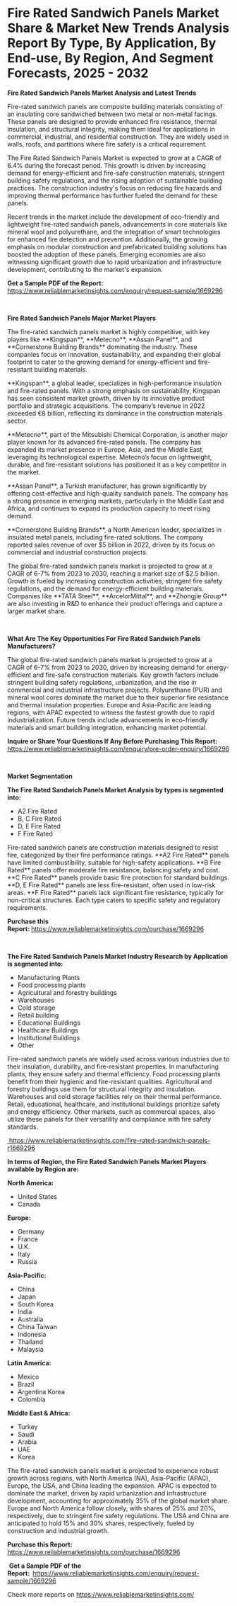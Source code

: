 <p><h1>Fire Rated Sandwich Panels Market Share & Market New Trends Analysis Report By Type, By Application, By End-use, By Region, And Segment Forecasts, 2025 - 2032</h1></p><p><strong>Fire Rated Sandwich Panels Market Analysis and Latest Trends</strong></p>
<p><p>Fire-rated sandwich panels are composite building materials consisting of an insulating core sandwiched between two metal or non-metal facings. These panels are designed to provide enhanced fire resistance, thermal insulation, and structural integrity, making them ideal for applications in commercial, industrial, and residential construction. They are widely used in walls, roofs, and partitions where fire safety is a critical requirement.</p><p>The Fire Rated Sandwich Panels Market is expected to grow at a CAGR of 6.4% during the forecast period. This growth is driven by increasing demand for energy-efficient and fire-safe construction materials, stringent building safety regulations, and the rising adoption of sustainable building practices. The construction industry's focus on reducing fire hazards and improving thermal performance has further fueled the demand for these panels.</p><p>Recent trends in the market include the development of eco-friendly and lightweight fire-rated sandwich panels, advancements in core materials like mineral wool and polyurethane, and the integration of smart technologies for enhanced fire detection and prevention. Additionally, the growing emphasis on modular construction and prefabricated building solutions has boosted the adoption of these panels. Emerging economies are also witnessing significant growth due to rapid urbanization and infrastructure development, contributing to the market's expansion.</p></p>
<p><strong>Get a Sample PDF of the Report:&nbsp;</strong> <a href="https://www.reliablemarketinsights.com/enquiry/request-sample/1669296?utm_campaign=1937&utm_medium=2&utm_source=Github&utm_content=ia&utm_term=26012025&utm_id=fire-rated-sandwich-panels">https://www.reliablemarketinsights.com/enquiry/request-sample/1669296</a></p>
<p>&nbsp;</p>
<p><strong>Fire Rated Sandwich Panels Major Market Players</strong></p>
<p><p>The fire-rated sandwich panels market is highly competitive, with key players like **Kingspan**, **Metecno**, **Assan Panel**, and **Cornerstone Building Brands** dominating the industry. These companies focus on innovation, sustainability, and expanding their global footprint to cater to the growing demand for energy-efficient and fire-resistant building materials.</p><p>**Kingspan**, a global leader, specializes in high-performance insulation and fire-rated panels. With a strong emphasis on sustainability, Kingspan has seen consistent market growth, driven by its innovative product portfolio and strategic acquisitions. The company’s revenue in 2022 exceeded €8 billion, reflecting its dominance in the construction materials sector.</p><p>**Metecno**, part of the Mitsubishi Chemical Corporation, is another major player known for its advanced fire-rated panels. The company has expanded its market presence in Europe, Asia, and the Middle East, leveraging its technological expertise. Metecno’s focus on lightweight, durable, and fire-resistant solutions has positioned it as a key competitor in the market.</p><p>**Assan Panel**, a Turkish manufacturer, has grown significantly by offering cost-effective and high-quality sandwich panels. The company has a strong presence in emerging markets, particularly in the Middle East and Africa, and continues to expand its production capacity to meet rising demand.</p><p>**Cornerstone Building Brands**, a North American leader, specializes in insulated metal panels, including fire-rated solutions. The company reported sales revenue of over $5 billion in 2022, driven by its focus on commercial and industrial construction projects.</p><p>The global fire-rated sandwich panels market is projected to grow at a CAGR of 6-7% from 2023 to 2030, reaching a market size of $2.5 billion. Growth is fueled by increasing construction activities, stringent fire safety regulations, and the demand for energy-efficient building materials. Companies like **TATA Steel**, **ArcelorMittal**, and **Zhongjie Group** are also investing in R&D to enhance their product offerings and capture a larger market share.</p></p>
<p>&nbsp;</p>
<p><strong>What Are The Key Opportunities For Fire Rated Sandwich Panels Manufacturers?</strong></p>
<p><p>The global fire-rated sandwich panels market is projected to grow at a CAGR of 6-7% from 2023 to 2030, driven by increasing demand for energy-efficient and fire-safe construction materials. Key growth factors include stringent building safety regulations, urbanization, and the rise in commercial and industrial infrastructure projects. Polyurethane (PUR) and mineral wool cores dominate the market due to their superior fire resistance and thermal insulation properties. Europe and Asia-Pacific are leading regions, with APAC expected to witness the fastest growth due to rapid industrialization. Future trends include advancements in eco-friendly materials and smart building integration, enhancing market potential.</p></p>
<p><strong>Inquire or Share Your Questions If Any Before Purchasing This Report:</strong> <a href="https://www.reliablemarketinsights.com/enquiry/pre-order-enquiry/1669296?utm_campaign=1937&utm_medium=2&utm_source=Github&utm_content=ia&utm_term=26012025&utm_id=fire-rated-sandwich-panels">https://www.reliablemarketinsights.com/enquiry/pre-order-enquiry/1669296</a></p>
<p>&nbsp;</p>
<p><strong>Market Segmentation</strong></p>
<p><strong>The Fire Rated Sandwich Panels Market Analysis by types is segmented into:</strong></p>
<p><ul><li>A2 Fire Rated</li><li>B, C Fire Rated</li><li>D, E Fire Rated</li><li>F Fire Rated</li></ul></p>
<p><p>Fire-rated sandwich panels are construction materials designed to resist fire, categorized by their fire performance ratings. **A2 Fire Rated** panels have limited combustibility, suitable for high-safety applications. **B Fire Rated** panels offer moderate fire resistance, balancing safety and cost. **C Fire Rated** panels provide basic fire protection for standard buildings. **D, E Fire Rated** panels are less fire-resistant, often used in low-risk areas. **F Fire Rated** panels lack significant fire resistance, typically for non-critical structures. Each type caters to specific safety and regulatory requirements.</p></p>
<p><strong>Purchase this Report:&nbsp;</strong><a href="https://www.reliablemarketinsights.com/purchase/1669296?utm_campaign=1937&utm_medium=2&utm_source=Github&utm_content=ia&utm_term=26012025&utm_id=fire-rated-sandwich-panels">https://www.reliablemarketinsights.com/purchase/1669296</a></p>
<p>&nbsp;</p>
<p><strong>The Fire Rated Sandwich Panels Market Industry Research by Application is segmented into:</strong></p>
<p><ul><li>Manufacturing Plants</li><li>Food processing plants</li><li>Agricultural and forestry buildings</li><li>Warehouses</li><li>Cold storage</li><li>Retail building</li><li>Educational Buildings</li><li>Healthcare Buildings</li><li>Institutional Buildings</li><li>Other</li></ul></p>
<p><p>Fire-rated sandwich panels are widely used across various industries due to their insulation, durability, and fire-resistant properties. In manufacturing plants, they ensure safety and thermal efficiency. Food processing plants benefit from their hygienic and fire-resistant qualities. Agricultural and forestry buildings use them for structural integrity and insulation. Warehouses and cold storage facilities rely on their thermal performance. Retail, educational, healthcare, and institutional buildings prioritize safety and energy efficiency. Other markets, such as commercial spaces, also utilize these panels for their versatility and compliance with fire safety standards.</p></p>
<p><a href="https://www.reliablemarketinsights.com/fire-rated-sandwich-panels-r1669296?utm_campaign=1937&utm_medium=2&utm_source=Github&utm_content=ia&utm_term=26012025&utm_id=fire-rated-sandwich-panels">&nbsp;https://www.reliablemarketinsights.com/fire-rated-sandwich-panels-r1669296</a></p>
<p><strong>In terms of Region, the Fire Rated Sandwich Panels Market Players available by Region are:</strong></p>
<p>
    <p> <strong> North America: </strong>
        <ul>
            <li>United States</li>
            <li>Canada</li>
        </ul>
        </p> 
    <p> <strong> Europe: </strong>
        <ul>
            <li>Germany</li>
            <li>France</li>
            <li>U.K.</li>
            <li>Italy</li>
            <li>Russia</li>
        </ul>
        </p> 
    <p> <strong> Asia-Pacific: </strong>
        <ul>
            <li>China</li>
            <li>Japan</li>
            <li>South Korea</li>
            <li>India</li>
            <li>Australia</li>
            <li>China Taiwan</li>
            <li>Indonesia</li>
            <li>Thailand</li>
            <li>Malaysia</li>
        </ul>
        </p> 
    <p> <strong> Latin America: </strong>
        <ul>
            <li>Mexico</li>
            <li>Brazil</li>
            <li>Argentina Korea</li>
            <li>Colombia</li>
        </ul>
        </p> 
    <p> <strong> Middle East & Africa: </strong>
        <ul>
            <li>Turkey</li>
            <li>Saudi</li>
            <li>Arabia</li>
            <li>UAE</li>
            <li>Korea</li>
        </ul>
    </p>
    </p>
<p><p>The fire-rated sandwich panels market is projected to experience robust growth across regions, with North America (NA), Asia-Pacific (APAC), Europe, the USA, and China leading the expansion. APAC is expected to dominate the market, driven by rapid urbanization and infrastructure development, accounting for approximately 35% of the global market share. Europe and North America follow closely, with shares of 25% and 20%, respectively, due to stringent fire safety regulations. The USA and China are anticipated to hold 15% and 30% shares, respectively, fueled by construction and industrial growth.</p></p>
<p><strong>Purchase this Report: </strong><a href="https://www.reliablemarketinsights.com/purchase/1669296?utm_campaign=1937&utm_medium=2&utm_source=Github&utm_content=ia&utm_term=26012025&utm_id=fire-rated-sandwich-panels">https://www.reliablemarketinsights.com/purchase/1669296</a></p>
<p>&nbsp;<strong>Get a Sample PDF of the Report:&nbsp;&nbsp;</strong><a href="https://www.reliablemarketinsights.com/enquiry/request-sample/1669296?utm_campaign=1937&utm_medium=2&utm_source=Github&utm_content=ia&utm_term=26012025&utm_id=fire-rated-sandwich-panels">https://www.reliablemarketinsights.com/enquiry/request-sample/1669296</a></p>
<p><strong></strong></p>
<p>Check more reports on <a href="https://www.reliablemarketinsights.com/?utm_campaign=1937&utm_medium=2&utm_source=Github&utm_content=ia&utm_term=26012025&utm_id=fire-rated-sandwich-panels">https://www.reliablemarketinsights.com/</a></p>